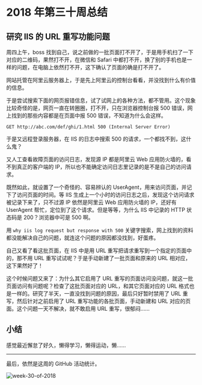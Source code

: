 # 2018 年第三十周总结

## 研究 IIS 的 URL 重写功能问题

周四上午，boss 找到自己，说之前做的一批页面打不开了，于是用手机扫了一下对应的二维码，果然打不开，在微信和 Safari 中都打不开，换了别的手机也是一样的问题，在电脑上依然打不开，这下确认了页面的确是打不开了。

网站托管在阿里云服务器上，于是先上阿里云的控制台看看，并没找到什么有价值的信息。

于是尝试搜索下面的网页报错信息，试了试网上的各种方法，都不管用。这个现象比较奇怪的是，网页一直在转圈圈，打不开，只在浏览器控制台报 500 错误，网上找到的那些内容都是在页面中报 500 错误，不知道为什么会这样。

```
GET http://abc.com/def/ghi/1.html 500 (Internal Server Error)
```

于是又远程登录服务器，在 IIS 的日志中搜索 500 的请求，一个都找不到，这什么鬼？

又人工查看故障页面的访问日志，发现源 IP 都是阿里云 Web 应用防火墙的，看不到真正的客户端的 IP，所以也不能确定访问日志里记录的是不是自己的访问请求。

既然如此，就设置了一个奇怪的、容易辨认的 UserAgent，用来访问页面，并记下了访问页面的时间。等 IIS 生成上一个小时的访问日志之后，发现这个访问请求被记录下来了，只不过源 IP 依然是阿里云 Web 应用防火墙的 IP，还好有 UserAgent 帮忙，定位到了这个请求。但是等等，为什么 IIS 中记录的 HTTP 状态码是 200？浏览器中可是 500 啊。

用 `why iis log request but response with 500` 关键字搜索，网上找到的资料都没能解决自己的问题，就连这个问题的原因都没找到，好蛋疼。

自己又看了看这批页面，在 IIS 中是用 URL 重写把请求重写到一个指定的页面中的，那不用 URL 重写试试呢？于是手动新建了一批页面和原来的 URL 相对应，这下果然好了！

这个时候问题又来了：为什么其它启用了 URL 重写的页面访问没问题，就这一批页面访问有问题呢？检查了这批页面对应的 URL，和其它页面对应的 URL 格式也是一样的。研究了半天，一直没找到问题的原因，最后只好暂时禁用了 URL 重写，然后针对之前启用了 URL 重写功能的各批页面，手动新建和 URL 对应的页面。这个问题一天不解决，就不敢启用 URL 重写，很郁闷……

## 小结

感觉最近懈怠了好久，懒得学习，懒得运动，懒……

---

最后，依然是这周的 GitHub 活动统计。

![week-30-of-2018](http://owve9bvtw.bkt.clouddn.com/Fs0QlEYgfYBDlfAIm20zc6efdOEn)
